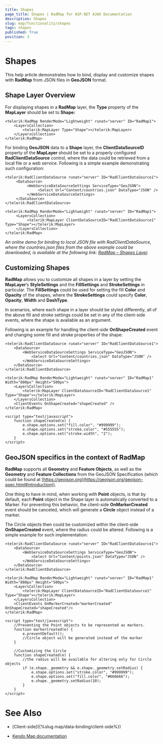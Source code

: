 ```yaml
---
title: Shapes
page_title: Shapes | RadMap for ASP.NET AJAX Documentation
description: Shapes
slug: map/functionality/shapes
tags: shapes
published: True
position: 3
---
```


# Shapes

This help article demonstrates how to bind, display and customize shapes with **RadMap** from JSON files in **GeoJSON** format.

## Shape Layer Overview

For displaying shapes in a **RadMap** layer, the **Type** property of the **MapLayer** should be set to **Shape:**

````ASP.NET
<telerik:RadMap RenderMode="Lightweight" runat="server" ID="RadMap1">
	<LayersCollection>
		<telerik:MapLayer Type="Shape"></telerik:MapLayer>
	</LayersCollection>
</telerik:RadMap>
````

For binding **GeoJSON** data to a **Shape** layer, the **ClientDataSourceID** property of the **MapLayer** should be set to a properly configured **RadClientDataSource**	control, where the data could be retrieved from a local file or a web service.	Following is a simple example demonstrating such configuration:

````ASP.NET
<telerik:RadClientDataSource runat="server" ID="RadClientDataSource1">
	 <DataSource>
		  <WebServiceDataSourceSettings ServiceType="GeoJSON">
			   <Select Url="Content/countries.json" DataType="JSON" />
		  </WebServiceDataSourceSettings>
	 </DataSource>
</telerik:RadClientDataSource>
	
<telerik:RadMap RenderMode="Lightweight" runat="server" ID="RadMap1">
	 <LayersCollection>
		  <telerik:MapLayer ClientDataSourceID="RadClientDataSource1" Type="Shape"></telerik:MapLayer>
	 </LayersCollection>
</telerik:RadMap>
````

*An online demo for binding to local JSON file with RadClientDataSource, where the countries.json files from the above example could be downloaded, is available at the following link: [RadMap – Shapes Layer](https://demos.telerik.com/aspnet-ajax/Map/Examples/Functionality/shapes-layer/defaultcs.aspx).*

## Customizing Shapes

**RadMap** allows you to customize all shapes in a layer by setting the **MapLayer**’s **StyleSettings** and the **FillSettings** and **StrokeSettings** in particular. The **FillSettings** could be used for	setting the fill **Color** and **Opacity** of the shapes, where the **StrokeSettings** could specify **Color**, **Opacity**, **Width** and **DashType**.

In scenarios, where each shape in a layer should be styled differently, all of the above fill and stroke settings could be set in any of the client-side events, where the shape is available as an argument.

Following is an example for handling the client-side **OnShapeCreated** event and changing some fill and stroke properties of the shape:

````ASP.NET
<telerik:RadClientDataSource runat="server" ID="RadClientDataSource1">
	<DataSource>
		<WebServiceDataSourceSettings ServiceType="GeoJSON">
			<Select Url="Content/countries.json" DataType="JSON" />
		</WebServiceDataSourceSettings>
	</DataSource>
</telerik:RadClientDataSource>

<telerik:RadMap RenderMode="Lightweight" runat="server" ID="RadMap1" Width="800px" Height="500px">
	<LayersCollection>
		<telerik:MapLayer ClientDataSourceID="RadClientDataSource1" Type="Shape"></telerik:MapLayer>
	</LayersCollection>
	<ClientEvents OnShapeCreated="shapeCreated" />
</telerik:RadMap>

<script type="text/javascript">
	function shapeCreated(e) {
		e.shape.options.set("fill.color", "#999999");
		e.shape.options.set("stroke.color", "#555555");
		e.shape.options.set("stroke.width", "2");
	}
</script>
````

## GeoJSON specifics in the context of RadMap

**RadMap** supports all **Geometry** and **Feature Objects**, as well as the **Geometry** and **Feature Collections** from the GeoJSON Specification (which could be found at	[https://geojson.org](https://geojson.org/geojson-spec.html#introduction)).

One thing to have in mind, when working with **Point** objects, is that by default, each **Point** object in the Shape	layer is automatically converted to a Marker. For preventing this behavior, the client-side **OnMarkerCreated**	event should be canceled, which will generate a **Circle** object instead of a marker.

The Circle objects then could be customized within the client-side **OnShapeCreated** event, where the radius could be altered.	Following is a simple example for such implementation:

````ASP.NET
<telerik:RadClientDataSource runat="server" ID="RadClientDataSource1">
	<DataSource>
		<WebServiceDataSourceSettings ServiceType="GeoJSON">
			<Select Url="Content/points.json" DataType="JSON" />
		</WebServiceDataSourceSettings>
	</DataSource>
</telerik:RadClientDataSource>

<telerik:RadMap RenderMode="Lightweight" runat="server" ID="RadMap1" Width="800px" Height="500px">
	<LayersCollection>
		<telerik:MapLayer ClientDataSourceID="RadClientDataSource1" Type="Shape"></telerik:MapLayer>
	</LayersCollection>
	<ClientEvents OnMarkerCreated="markerCreated" OnShapeCreated="shapeCreated"/>
</telerik:RadMap>

<script type="text/javascript">
	//Preventing the Point objects to be represented as markers.
	function markerCreated(e) {
		e.preventDefault();
		//Circle object will be generated instead of the marker
	}

	//Customizing the Circle
	function shapeCreated(e) {
		//the radius will be available for altering only for Circle objects
		if (e.shape._geometry && e.shape._geometry.setRadius) {
			e.shape.options.set("stroke.color", "#999999");
			e.shape.options.set("fill.color", "#666666");
			e.shape._geometry.setRadius(10);
		}
	}
</script>
````

# See Also

 * [Client-side]({%slug map/data-binding/client-side%})

 * [Kendo Map documentation](https://docs.telerik.com/kendo-ui/api/dataviz/map)
